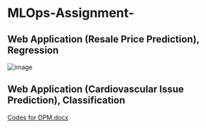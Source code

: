 # MLOps-Assignment-
## Web Application (Resale Price Prediction), Regression 
![image](https://github.com/YapSam/MLOps-Assignment-/assets/109716754/7dda83c5-37bb-4cca-acc1-3376eae7f3c0)

## Web Application (Cardiovascular Issue Prediction), Classification

[Codes for DPM.docx](https://github.com/YapSam/MLOps-Assignment-/files/12390591/Codes.for.DPM.docx)
